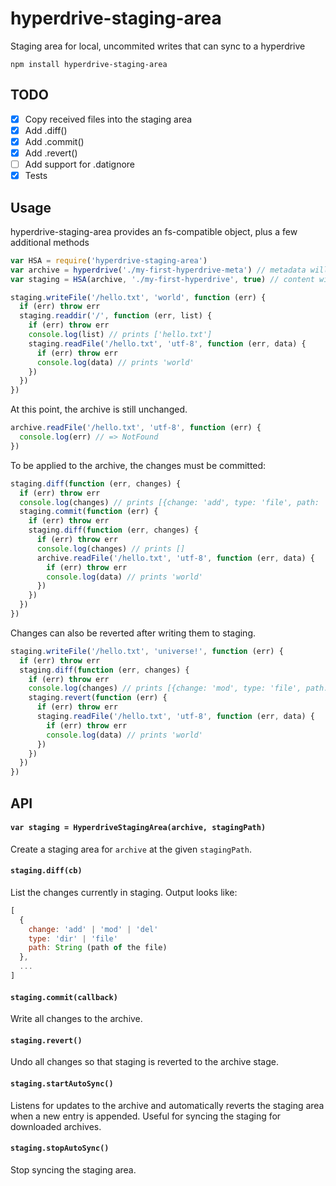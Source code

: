 # hyperdrive-staging-area

Staging area for local, uncommited writes that can sync to a hyperdrive

```
npm install hyperdrive-staging-area
```

## TODO

 - [x] Copy received files into the staging area
 - [x] Add .diff()
 - [x] Add .commit()
 - [x] Add .revert()
 - [ ] Add support for .datignore
 - [x] Tests

## Usage

hyperdrive-staging-area provides an fs-compatible object, plus a few additional methods

```js
var HSA = require('hyperdrive-staging-area')
var archive = hyperdrive('./my-first-hyperdrive-meta') // metadata will be stored in this folder
var staging = HSA(archive, './my-first-hyperdrive', true) // content will be stored in this folder

staging.writeFile('/hello.txt', 'world', function (err) {
  if (err) throw err
  staging.readdir('/', function (err, list) {
    if (err) throw err
    console.log(list) // prints ['hello.txt']
    staging.readFile('/hello.txt', 'utf-8', function (err, data) {
      if (err) throw err
      console.log(data) // prints 'world'
    })
  })
})
```

At this point, the archive is still unchanged.

```js
archive.readFile('/hello.txt', 'utf-8', function (err) {
  console.log(err) // => NotFound
})
```

To be applied to the archive, the changes must be committed:

```js
staging.diff(function (err, changes) {
  if (err) throw err
  console.log(changes) // prints [{change: 'add', type: 'file', path: '/hello.txt'}]
  staging.commit(function (err) {
    if (err) throw err
    staging.diff(function (err, changes) {
      if (err) throw err
      console.log(changes) // prints []
      archive.readFile('/hello.txt', 'utf-8', function (err, data) {
        if (err) throw err
        console.log(data) // prints 'world'
      })
    })
  })
})
```

Changes can also be reverted after writing them to staging.

```js
staging.writeFile('/hello.txt', 'universe!', function (err) {
  if (err) throw err
  staging.diff(function (err, changes) {
    if (err) throw err
    console.log(changes) // prints [{change: 'mod', type: 'file', path: '/hello.txt'}]
    staging.revert(function (err) {
      if (err) throw err
      staging.readFile('/hello.txt', 'utf-8', function (err, data) {
        if (err) throw err
        console.log(data) // prints 'world'
      })
    })
  })
})
```

## API

#### `var staging = HyperdriveStagingArea(archive, stagingPath)`

Create a staging area for `archive` at the given `stagingPath`.

#### `staging.diff(cb)`

List the changes currently in staging. Output looks like:

```js
[
  {
    change: 'add' | 'mod' | 'del'
    type: 'dir' | 'file'
    path: String (path of the file)
  },
  ...
]
```

#### `staging.commit(callback)`

Write all changes to the archive.

#### `staging.revert()`

Undo all changes so that staging is reverted to the archive stage.

#### `staging.startAutoSync()`

Listens for updates to the archive and automatically reverts the staging area when a new entry is appended. Useful for syncing the staging for downloaded archives.

#### `staging.stopAutoSync()`

Stop syncing the staging area.